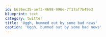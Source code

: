 ```yaml
---
id: b636ec35-aef3-4698-996e-7f17af7b49e3
blueprint: text
category: twitter
title: 'Uggh, bummed out by some bad news'
caption: 'Uggh, bummed out by some bad news'
---
```

